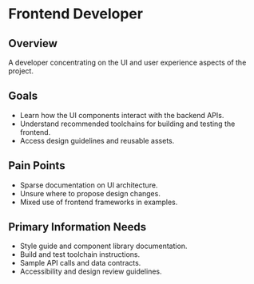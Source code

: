 # Frontend Developer

## Overview
A developer concentrating on the UI and user experience aspects of the project.

## Goals
- Learn how the UI components interact with the backend APIs.
- Understand recommended toolchains for building and testing the frontend.
- Access design guidelines and reusable assets.

## Pain Points
- Sparse documentation on UI architecture.
- Unsure where to propose design changes.
- Mixed use of frontend frameworks in examples.

## Primary Information Needs
- Style guide and component library documentation.
- Build and test toolchain instructions.
- Sample API calls and data contracts.
- Accessibility and design review guidelines.
